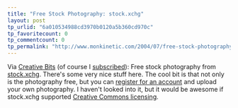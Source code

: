 ```yaml
---
title: "Free Stock Photography: stock.xchg"
layout: post
tp_urlid: "6a010534988cd3970b0120a5b360cd970c"
tp_favoritecount: 0
tp_commentcount: 0
tp_permalink: "http://www.monkinetic.com/2004/07/free-stock-photography-stockxchg.html"
---
```

Via <a href="http://creativebits.raszl.net/index.html">Creative Bits</a> (of course I <a href="http://feeds.feedburner.com/CreativeBits">subscribed</a>): Free stock photography from <a href="http://www.sxc.hu/">stock.xchg</a>. There&#39;s some very nice stuff here. The cool bit is that not only is the photography free, but you can <a href="http://www.sxc.hu/index.phtml?f=reg">register for an account</a> and upload your own photography. I haven&#39;t looked into it, but it would be awesome if stock.xchg supported <a href="http://creativecommons.org/licenses/by/2.0/">Creative Commons licensing</a>.
